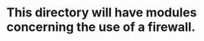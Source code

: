 This directory will have modules concerning the use of a firewall.
====================================================================
